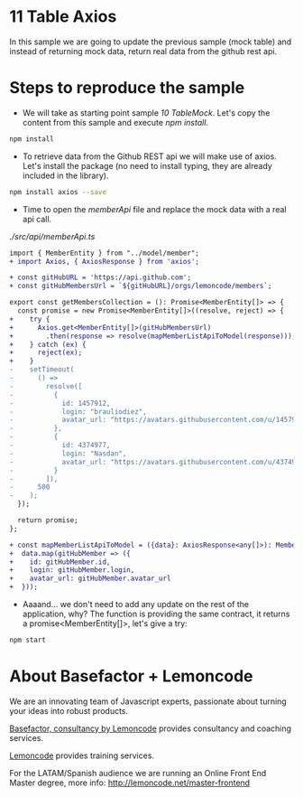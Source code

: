 # 11 Table Axios

In this sample we are going to update the previous sample (mock table) and instead of
returning mock data, return real data from the github rest api.

# Steps to reproduce the sample

- We will take as starting point sample _10 TableMock_. Let's copy the content from this
  sample and execute _npm install_.

```bash
npm install
```

- To retrieve data from the Github REST api we will make use of axios. Let's install the package
  (no need to install typing, they are already included in the library).

```bash
npm install axios --save
```

- Time to open the _memberApi_ file and replace the mock data with a real api call.

_./src/api/memberApi.ts_

```diff
import { MemberEntity } from "../model/member";
+ import Axios, { AxiosResponse } from 'axios';

+ const gitHubURL = 'https://api.github.com';
+ const gitHubMembersUrl = `${gitHubURL}/orgs/lemoncode/members`;

export const getMembersCollection = (): Promise<MemberEntity[]> => {
  const promise = new Promise<MemberEntity[]>((resolve, reject) => {
+    try {
+      Axios.get<MemberEntity[]>(gitHubMembersUrl)
+        .then(response => resolve(mapMemberListApiToModel(response)));
+    } catch (ex) {
+      reject(ex);
+    }
-    setTimeout(
-      () =>
-        resolve([
-          {
-            id: 1457912,
-            login: "brauliodiez",
-            avatar_url: "https://avatars.githubusercontent.com/u/1457912?v=3"
-          },
-          {
-            id: 4374977,
-            login: "Nasdan",
-            avatar_url: "https://avatars.githubusercontent.com/u/4374977?v=3"
-          }
-        ]),
-      500
-    );
  });

  return promise;
};

+ const mapMemberListApiToModel = ({data}: AxiosResponse<any[]>): MemberEntity[] =>
+  data.map(gitHubMember => ({
+    id: gitHubMember.id,
+    login: gitHubMember.login,
+    avatar_url: gitHubMember.avatar_url
+  }));
```

- Aaaand... we don't need to add any update on the rest of the application, why?
  The function is providing the same contract, it returns a promise<MemberEntity[]>,
  let's give a try:

```bash
npm start
```

# About Basefactor + Lemoncode

We are an innovating team of Javascript experts, passionate about turning your ideas into robust products.

[Basefactor, consultancy by Lemoncode](http://www.basefactor.com) provides consultancy and coaching services.

[Lemoncode](http://lemoncode.net/services/en/#en-home) provides training services.

For the LATAM/Spanish audience we are running an Online Front End Master degree, more info: http://lemoncode.net/master-frontend
